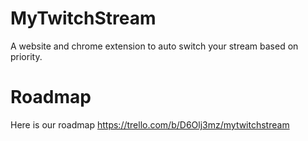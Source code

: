 # MyTwitchStream

A website and chrome extension to auto switch your stream based on priority. 

# Roadmap

Here is our roadmap https://trello.com/b/D6Olj3mz/mytwitchstream
